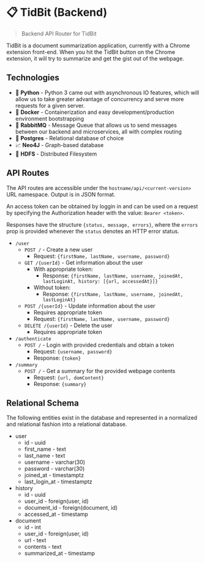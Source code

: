 # 📋 TidBit (Backend)
> Backend API Router for TidBit

TidBit is a document summarization application, currently with a Chrome extension front-end. When you hit the TidBit button on the Chrome extension, it will try to summarize and get the gist out of the webpage.

## Technologies
* 🐍 **Python** - Python 3 came out with asynchronous IO features, which will allow us to take greater advantage of concurrency and serve more requests for a given server.
* 🐋 **Docker** - Containerization and easy development/production environment bootstrapping
* 🐇 **RabbitMQ** - Message Queue that allows us to send messages between our backend and microservices, all with complex routing
* 📡 **Postgres** - Relational database of choice
* 📈 **Neo4J** - Graph-based database
* 📁 **HDFS** - Distributed Filesystem

## API Routes
The API routes are accessible under the `hostname/api/<current-version>` URL namespace. Output is in JSON format.

An access token can be obtained by loggin in and can be used on a request by specifying the Authorization header with the value: `Bearer <token>`.

Responses have the structure `{status, message, errors}`, where the `errors` prop is provided whenever the `status` denotes an HTTP error status.

* `/user`
  * `POST /` - Create a new user
    * Request: `{firstName, lastName, username, password}`
  * `GET /{userId}` - Get information about the user
    * With appropriate token:
      * Response: `{firstName, lastName, username, joinedAt, lastLoginAt, history: [{url, accessedAt}]}`
    * Without token:
      * Response: `{firstName, lastName, username, joinedAt, lastLoginAt}`
  * `POST /{userId}` - Update information about the user
    * Requires appropriate token
    * Request: `{firstName, lastName, username, password}`
  * `DELETE /{userId}` - Delete the user
    * Requires appropriate token
* `/authenticate`
  * `POST /` - Login with provided credentials and obtain a token
    * Request: `{username, password}`
    * Response: `{token}`
* `/summary`
  * `POST /` - Get a summary for the provided webpage contents
    * Request: `{url, domContent}`
    * Response: `{summary}`

## Relational Schema
The following entities exist in the database and represented in a normalized and relational fashion into a relational database.

* user
  * id - uuid
  * first_name - text
  * last_name - text
  * username - varchar(30)
  * password - varchar(30)
  * joined_at - timestamptz
  * last_login_at - timestamptz
* history
  * id - uuid
  * user_id - foreign(user, id)
  * document_id - foreign(document, id)
  * accessed_at - timestamp
* document
  * id - int
  * user_id - foreign(user, id)
  * url - text
  * contents - text
  * summarized_at - timestamp
